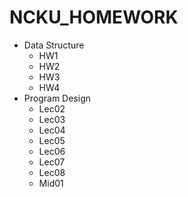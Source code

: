 # NCKU_HOMEWORK

* Data Structure
	- HW1
	- HW2
	- HW3
	- HW4
* Program Design 
	- Lec02
	- Lec03
	- Lec04
	- Lec05
	- Lec06
	- Lec07
	- Lec08
	- Mid01
